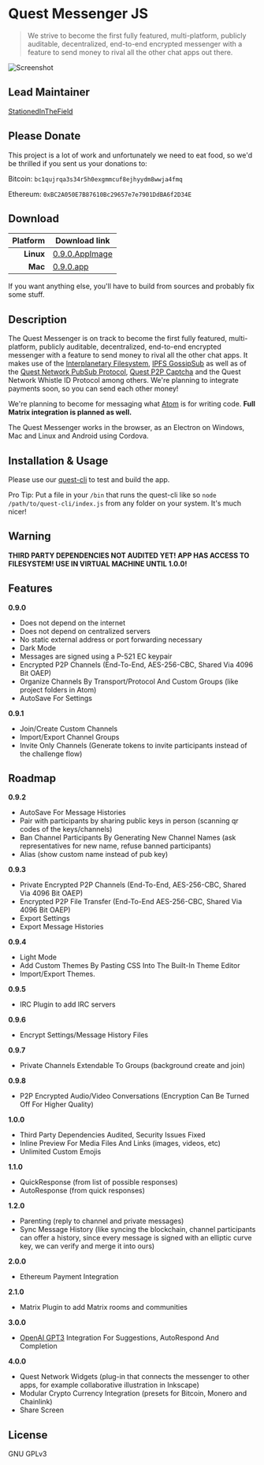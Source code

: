 # Quest Messenger JS
> We strive to become the first fully featured, multi-platform, publicly auditable, decentralized, end-to-end encrypted messenger with a feature to send money to rival all the other chat apps out there.

![Screenshot](https://github.com/QuestNetwork/quest-messenger-js/blob/master/doc/images/messages-locked-sidebars.png?raw=true)

## Lead Maintainer

[StationedInTheField](https://github.com/StationedInTheField)

## Please Donate
This project is a lot of work and unfortunately we need to eat food, so we'd be thrilled if you sent us your donations to:

Bitcoin:
`bc1qujrqa3s34r5h0exgmmcuf8ejhyydm8wwja4fmq`

Ethereum:
`0xBC2A050E7B87610Bc29657e7e7901DdBA6f2D34E`

## Download

| Platform | Download link                | 
|---------:|------------------------------|
| **Linux**  | [0.9.0.AppImage](https://github.com/QuestNetwork/quest-messenger-js/releases/download/0.9.0/@questnetwork-quest-messenger-js-0.9.0-linux.zip) 
| **Mac**    | [0.9.0.app](https://github.com/QuestNetwork/quest-messenger-js/releases/download/0.9.0/@questnetwork-quest-messenger-js-0-9-0-mac.zip) 

If you want anything else, you'll have to build from sources and probably fix some stuff.

## Description

The Quest Messenger is on track to become the first fully featured, multi-platform, publicly auditable, decentralized, end-to-end encrypted messenger with a feature to send money to rival all the other chat apps. It makes use of the [Interplanetary Filesystem](https://ipfs.io), [IPFS GossipSub](https://blog.ipfs.io/2020-05-20-gossipsub-v1.1/) as well as of the [Quest Network PubSub Protocol](https://github.com/QuestNetwork/quest-pubsub-js), [Quest P2P Captcha](https://github.com/QuestNetwork/quest-captcha-js) and the Quest Network Whistle ID Protocol among others. We're planning to integrate payments soon, so you can send each other money!

We're planning to become for messaging what [Atom](https://atom.io) is for writing code. **Full Matrix integration is planned as well.**

The Quest Messenger works in the browser, as an Electron on Windows, Mac and Linux and Android using Cordova.

## Installation & Usage

Please use our [quest-cli](https://github.com/QuestNetwork/quest-cli) to test and build the app.

Pro Tip: Put a file in your `/bin` that runs the quest-cli like so `node /path/to/quest-cli/index.js` from any folder on your system. It's much nicer!

## Warning
**THIRD PARTY DEPENDENCIES NOT AUDITED YET! APP HAS ACCESS TO FILESYSTEM! USE IN VIRTUAL MACHINE UNTIL 1.0.0!**

## Features

**0.9.0**
- Does not depend on the internet
- Does not depend on centralized servers
- No static external address or port forwarding necessary
- Dark Mode
- Messages are signed using a P-521 EC keypair
- Encrypted P2P Channels (End-To-End, AES-256-CBC, Shared Via 4096 Bit OAEP)
- Organize Channels By Transport/Protocol And Custom Groups (like project folders in Atom)
- AutoSave For Settings

**0.9.1**
- Join/Create Custom Channels
- Import/Export Channel Groups
- Invite Only Channels (Generate tokens to invite participants instead of the challenge flow)

## Roadmap

**0.9.2**
- AutoSave For Message Histories
- Pair with participants by sharing public keys in person (scanning qr codes of the keys/channels)
- Ban Channel Participants By Generating New Channel Names (ask representatives for new name, refuse banned participants)
- Alias (show custom name instead of pub key)

**0.9.3**
- Private Encrypted P2P Channels (End-To-End, AES-256-CBC, Shared Via 4096 Bit OAEP)
- Encrypted P2P File Transfer (End-To-End AES-256-CBC, Shared Via 4096 Bit OAEP)
- Export Settings
- Export Message Histories

**0.9.4**
- Light Mode
- Add Custom Themes By Pasting CSS Into The Built-In Theme Editor
- Import/Export Themes.

**0.9.5**
- IRC Plugin to add IRC servers

**0.9.6**
- Encrypt Settings/Message History Files

**0.9.7**
- Private Channels Extendable To Groups (background create and join)

**0.9.8**
- P2P Encrypted Audio/Video Conversations (Encryption Can Be Turned Off For Higher Quality)

**1.0.0**
- Third Party Dependencies Audited, Security Issues Fixed
- Inline Preview For Media Files And Links (images, videos, etc)
- Unlimited Custom Emojis

**1.1.0**
- QuickResponse (from list of possible responses)
- AutoResponse (from quick responses)

**1.2.0**
- Parenting (reply to channel and private messages)
- Sync Message History (like syncing the blockchain, channel participants can offer a history, since every message is signed with an elliptic curve key, we can verify and merge it into ours)

**2.0.0**
- Ethereum Payment Integration

**2.1.0**
- Matrix Plugin to add Matrix rooms and communities

**3.0.0**
- [OpenAI GPT3](https://en.wikipedia.org/wiki/GPT-3) Integration For Suggestions, AutoRespond And Completion

**4.0.0**
- Quest Network Widgets (plug-in that connects the messenger to other apps, for example collaborative illustration in Inkscape)
- Modular Crypto Currency Integration (presets for Bitcoin, Monero and Chainlink)
- Share Screen

## License

GNU GPLv3
